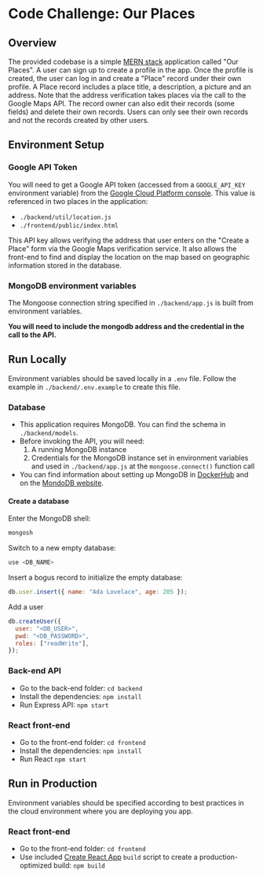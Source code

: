 # Code Challenge: Our Places

## Overview

The provided codebase is a simple [MERN stack](https://www.mongodb.com/mern-stack) application called "Our Places". A user can sign up to create a profile in the app. Once the profile is created, the user can log in and create a "Place" record under their own profile. A Place record includes a place title, a description, a picture and an address. Note that the address verification takes places via the call to the Google Maps API. The record owner can also edit their records (some fields) and delete their own records. Users can only see their own records and not the records created by other users.

## Environment Setup

### Google API Token

You will need to get a Google API token (accessed from a `GOOGLE_API_KEY` environment variable) from the [Google Cloud Platform console](https://developers.google.com/maps/documentation/embed/get-api-key). This value is referenced in two places in the application:

- `./backend/util/location.js`
- `./frontend/public/index.html`

This API key allows verifying the address that user enters on the "Create a Place" form via the Google Maps verification service. It also allows the front-end to find and display the location on the map based on geographic information stored in the database.

### MongoDB environment variables

The Mongoose connection string specified in `./backend/app.js` is built from environment variables.

**You will need to include the mongodb address and the credential in the call to the API.**

## Run Locally

Environment variables should be saved locally in a `.env` file. Follow the example in `./backend/.env.example` to create this file.

### Database

- This application requires MongoDB. You can find the schema in `./backend/models`.
- Before invoking the API, you will need:
  1. A running MongoDB instance
  2. Credentials for the MongoDB instance set in environment variables and used in `./backend/app.js` at the `mongoose.connect()` function call
- You can find information about setting up MongoDB in [DockerHub](https://hub.docker.com/_/mongo) and on the [MondoDB website](https://docs.cloudmanager.mongodb.com/tutorial/nav/manage-hosts/).

#### Create a database

Enter the MongoDB shell:

```sh
mongosh
```

Switch to a new empty database:

```js
use <DB_NAME>
```

Insert a bogus record to initialize the empty database:

```js
db.user.insert({ name: "Ada Lovelace", age: 205 });
```

Add a user

```js
db.createUser({
  user: "<DB_USER>",
  pwd: "<DB_PASSWORD>",
  roles: ["readWrite"],
});
```

### Back-end API

- Go to the back-end folder: `cd backend`
- Install the dependencies: `npm install`
- Run Express API: `npm start`

### React front-end

- Go to the front-end folder: `cd frontend`
- Install the dependencies: `npm install`
- Run React `npm start`

## Run in Production

Environment variables should be specified according to best practices in the cloud environment where you are deploying you app.

### React front-end

- Go to the front-end folder: `cd frontend`
- Use included [Create React App](https://create-react-app.dev/) `build` script to create a production-optimized build: `npm build`
